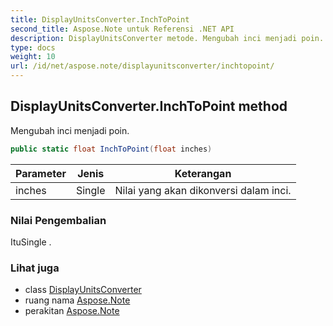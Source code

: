 ```yaml
---
title: DisplayUnitsConverter.InchToPoint
second_title: Aspose.Note untuk Referensi .NET API
description: DisplayUnitsConverter metode. Mengubah inci menjadi poin.
type: docs
weight: 10
url: /id/net/aspose.note/displayunitsconverter/inchtopoint/
---
```

## DisplayUnitsConverter.InchToPoint method

Mengubah inci menjadi poin.

```csharp
public static float InchToPoint(float inches)
```

| Parameter | Jenis | Keterangan |
| --- | --- | --- |
| inches | Single | Nilai yang akan dikonversi dalam inci. |

### Nilai Pengembalian

ItuSingle .

### Lihat juga

* class [DisplayUnitsConverter](../)
* ruang nama [Aspose.Note](../../displayunitsconverter/)
* perakitan [Aspose.Note](../../../)


